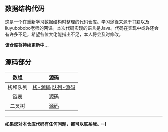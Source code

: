 ## 数据结构代码

这是一个在重新学习数据结构时整理的代码仓库。学习途径来源于书籍以及liuyubobobo老师的网课。本次代码实现的语言是Java。代码在实现中或许还会有许多不足，希望各位大佬能指出不足，本人将会及时修改。

**该仓库将持续更新中...**



## 源码部分

|   数组   | [源码](https://github.com/Xinlh/Data-Structure/tree/master/Array/src) |
| :------: | :----------------------------------------------------------: |
| 栈和队列 | [栈-源码](https://github.com/Xinlh/Data-Structure/tree/master/Stack) [队列-源码](https://github.com/Xinlh/Data-Structure/tree/master/Queue) |
|   链表   | [源码](https://github.com/Xinlh/Data-Structure/tree/master/LinkedList) |
|  二叉树  | [源码](https://github.com/Xinlh/Data-Structure/tree/master/BST) |

------

**如果您对本仓库代码有任何问题，都可以联系我。:-)**

